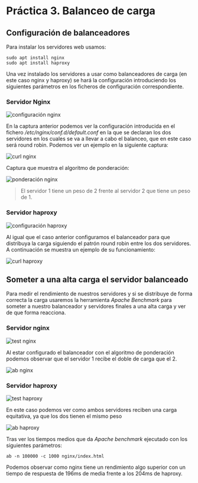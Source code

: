 # Práctica 3. Balanceo de carga

## Configuración de balanceadores

Para instalar los servidores web usamos:

```linux
sudo apt install nginx
sudo apt install haproxy
```

Una vez instalado los servidores a usar como balanceadores de carga (en este caso nginx y haproxy) se hará la configuración introduciendo los siguientes parámetros en los ficheros de configuración correspondiente.

### Servidor Nginx

![configuración nginx](img/nginx-conf.JPG)

En la captura anterior podemos ver la configuración introducida en el fichero */etc/nginx/conf.d/default.conf* en la que se declaran los dos servidores en los cuales se va a llevar a cabo el balanceo, que en este caso será round robin. Podemos ver un ejemplo en la siguiente captura:

![curl nginx](img/curl-nginx.JPG)

Captura que muestra el algoritmo de ponderación:

![ponderación nginx](img/ponderacion-nginx.PNG)

>El servidor 1 tiene un peso de 2 frente al servidor 2 que tiene un peso de 1.

### Servidor haproxy

![configuración haproxy](img/haproxy-conf.JPG)

Al igual que el caso anterior configuramos el balanceador para que distribuya la carga siguiendo el patrón round robin entre los dos servidores. A continuación se muestra un ejemplo de su funcionamiento:

![curl haproxy](img/curl-haproxy.JPG)

## Someter a una alta carga el servidor balanceado

Para medir el rendimiento de nuestros servidores y si se distribuye de forma correcta la carga usaremos la herramienta *Apache Benchmark* para someter a nuestro balanceador y servidores finales a una alta carga y ver de que forma reacciona.

### Servidor nginx

![test nginx](img/test-nginx.png)

Al estar configurado el balanceador con el algoritmo de ponderación podemos observar que el servidor 1 recibe el doble de carga que el 2.

![ab nginx](img/ab-nginx.png)


### Servidor haproxy

![test haproxy](img/test-haproxy.png)

En este caso podemos ver como ambos servidores reciben una carga equitativa, ya que los dos tienen el mismo peso

![ab haproxy](img/ab-haproxy.png)

Tras ver los tiempos medios que da *Apache benchmark* ejecutado con los siguientes parámetros:

``` linux
ab -n 100000 -c 1000 nginx/index.html
```

Podemos observar como nginx tiene un rendimiento algo superior con un tiempo de respuesta de 196ms de media frente a los 204ms de haproxy.